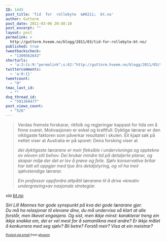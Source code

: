 ```yaml
---
ID: 1445
post_title: 'Tid  for  rollebyte  &#8211;  bt.no'
author: Guttorm
post_date: 2011-03-06 20:48:10
post_excerpt: ""
layout: post
permalink: >
  http://guttorm.hveem.no/blogg/2011/03/tid-for-rollebyte-bt-no/
published: true
tweetbackscheck:
  - "1309562643"
shorturls:
  - 'a:3:{s:9:"permalink";s:62:"http://guttorm.hveem.no/blogg/2011/03/tid-for-rollebyte-bt-no/";s:7:"tinyurl";s:26:"http://tinyurl.com/63m9mg4";s:4:"isgd";s:19:"http://is.gd/aS3BqT";}'
twittercomments:
  - 'a:0:{}'
tweetcount:
  - "0"
tmac_last_id:
  - ""
dsq_thread_id:
  - "591364477"
post_views_count:
  - "526"
---
```

<div class='posterous_autopost'><div class="posterous_bookmarklet_entry"> <blockquote class="posterous_long_quote">Verdas fremste forskarar, rikfolk og regjeringar kappast for tida om å finne svaret. Motivasjonen er enkel og kraftfull: Dyktige lærarar er den viktigaste faktoren som påverkar resultatet i skulen. Eit kjapt søk på nettet viser at Australia er på sporet: Deira forsking viser at <em class="diigoHighlight id_2881685fff157d8fa77f72ecde8a729c type_0 yellow" /><p>dei dyktigaste lærarane er meir fleksible i undervisninga og opptekne av eleven sitt behov. Dei brukar mindre tid på detaljerte planer, og skapar miljø der det er lov å prøve og feile. Sjølv konservative britar har tatt eit oppgjer med tjue års detaljstyring, og vil ha meir sjølvstendige lærarar.</p> Ein professor oppfordra attpåtil lærarane til å drive «kreativ undergraving»av nasjonale strategiar.</blockquote>    <div class="posterous_quote_citation">via <a href="http://www.bt.no/meninger/kommentar/Tid-for-rollebyte-1266712.html#1267026">bt.no</a></div> <p>Siri Lill Mannes har gode synspunkt på kva dei gode lærarane gjer. <br />Du må ha relasjonar til elevane dine, du må undervisa så klart at alle forstår, men likevel engasjera. Og sist, men ikkje minst: karakterar treng ein ikkje snakka om, dei er vel mest for å samanlikna med andre? Er ikkje målet å konkurrera med seg sjølv? Bli betre? Forstå meir? Visa at ein meistrar?</p></div>      <p style="font-size: 10px;">  <a href="http://posterous.com">Posted via email</a>   from <a href="http://ghveem.posterous.com/tid-for-rollebyte-btno">ghveem</a>  </p>  </div>